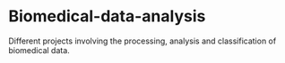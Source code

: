 # Biomedical-data-analysis
Different projects involving the processing, analysis and classification of biomedical data.
